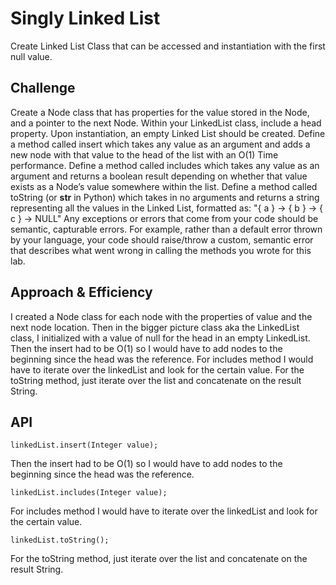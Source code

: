 # Singly Linked List
<!-- Short summary or background information -->
Create Linked List Class that can be accessed and instantiation with the first null value.

## Challenge
<!-- Description of the challenge -->
Create a Node class that has properties for the value stored in the Node, and a pointer to the next Node.
Within your LinkedList class, include a head property. Upon instantiation, an empty Linked List should be created.
Define a method called insert which takes any value as an argument and adds a new node with that value to the head of the list with an O(1) Time performance.
Define a method called includes which takes any value as an argument and returns a boolean result depending on whether that value exists as a Node’s value somewhere within the list.
Define a method called toString (or __str__ in Python) which takes in no arguments and returns a string representing all the values in the Linked List, formatted as:
"{ a } -> { b } -> { c } -> NULL"
Any exceptions or errors that come from your code should be semantic, capturable errors. For example, rather than a default error thrown by your language, your code should raise/throw a custom, semantic error that describes what went wrong in calling the methods you wrote for this lab.

## Approach & Efficiency
<!-- What approach did you take? Why? What is the Big O space/time for this approach? -->
I created a Node class for each node with the properties of value and the next node location. Then in the bigger picture class aka the LinkedList class, I initialized with a value of null for the head in an empty LinkedList. Then the insert had to be O(1) so I would have to add nodes to the beginning since the head was the reference. For includes method I would have to iterate over the linkedList and look for the certain value. For the toString method, just iterate over the list and concatenate on the result String.
## API
<!-- Description of each method publicly available to your Linked List -->
`linkedList.insert(Integer value);`

Then the insert had to be O(1) so I would have to add nodes to the beginning since the head was the reference. 

`linkedList.includes(Integer value);`

For includes method I would have to iterate over the linkedList and look for the certain value. 

`linkedList.toString();`

For the toString method, just iterate over the list and concatenate on the result String.